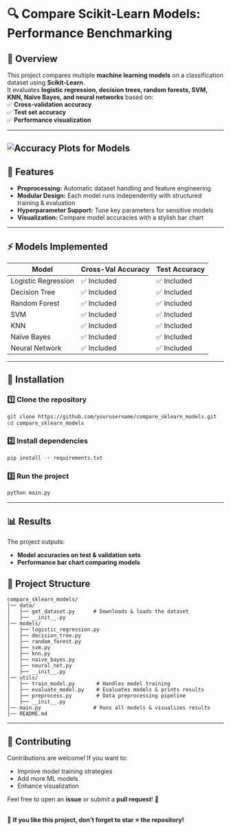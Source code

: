 # 🔍 Compare Scikit-Learn Models: Performance Benchmarking  

## 🚀 Overview  

This project compares multiple **machine learning models** on a classification dataset using **Scikit-Learn**.  
It evaluates **logistic regression, decision trees, random forests, SVM, KNN, Naïve Bayes, and neural networks** based on:  
✅ **Cross-validation accuracy**  
✅ **Test set accuracy**  
✅ **Performance visualization**  

---

## ![Accuracy Plots for Models](images/plots.png)

## 📌 Features  

- **Preprocessing:** Automatic dataset handling and feature engineering  
- **Modular Design:** Each model runs independently with structured training & evaluation  
- **Hyperparameter Support:** Tune key parameters for sensitive models  
- **Visualization:** Compare model accuracies with a stylish bar chart  

---

## ⚡ Models Implemented  

| Model                | Cross-Val Accuracy | Test Accuracy |
|----------------------|-------------------|--------------|
| Logistic Regression | ✅ Included       | ✅ Included |
| Decision Tree       | ✅ Included       | ✅ Included |
| Random Forest      | ✅ Included       | ✅ Included |
| SVM                | ✅ Included       | ✅ Included |
| KNN                | ✅ Included       | ✅ Included |
| Naïve Bayes        | ✅ Included       | ✅ Included |
| Neural Network     | ✅ Included       | ✅ Included |

---

## 🔧 Installation  

### **1️⃣ Clone the repository**  
```bash
git clone https://github.com/yourusername/compare_sklearn_models.git
cd compare_sklearn_models
```

### **2️⃣ Install dependencies**  
```bash
pip install -r requirements.txt
```

### **3️⃣ Run the project**  
```bash
python main.py
```

---

## 📊 Results  

The project outputs:  
- **Model accuracies on test & validation sets**  
- **Performance bar chart comparing models**  

## 📂 Project Structure  

```
compare_sklearn_models/
│── data/
│   ├── get_dataset.py      # Downloads & loads the dataset
│   ├── __init__.py
│── models/
│   ├── logistic_regression.py
│   ├── decision_tree.py
│   ├── random_forest.py
│   ├── svm.py
│   ├── knn.py
│   ├── naive_bayes.py
│   ├── neural_net.py
│   ├── __init__.py
│── utils/
│   ├── train_model.py       # Handles model training
│   ├── evaluate_model.py    # Evaluates models & prints results
│   ├── preprocess.py        # Data preprocessing pipeline
│   ├── __init__.py
│── main.py                 # Runs all models & visualizes results
│── README.md
```

---

## 🤝 Contributing  

Contributions are welcome! If you want to:  
- Improve model training strategies  
- Add more ML models  
- Enhance visualization  

Feel free to open an **issue** or submit a **pull request**! 🎉  
##

🌟 **If you like this project, don't forget to star ⭐ the repository!**  
